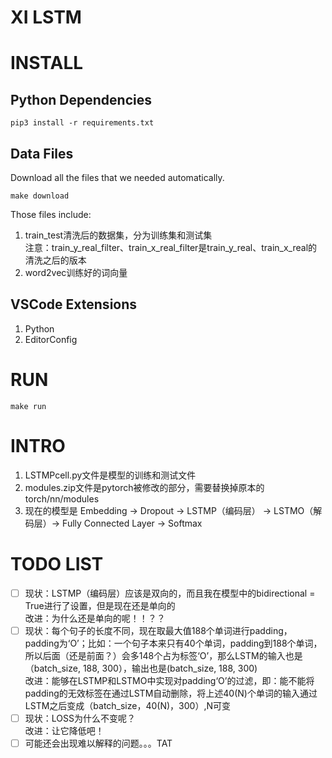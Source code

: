 # XI LSTM


# INSTALL

## Python Dependencies

```shell
pip3 install -r requirements.txt 
```

## Data Files

Download all the files that we needed automatically.

```shell
make download
```

Those files include:
1. train_test清洗后的数据集，分为训练集和测试集  
    注意：train_y_real_filter、train_x_real_filter是train_y_real、train_x_real的清洗之后的版本
1. word2vec训练好的词向量

## VSCode Extensions

1. Python
1. EditorConfig

# RUN

```shell
make run
```

# INTRO

1. LSTMPcell.py文件是模型的训练和测试文件
1. modules.zip文件是pytorch被修改的部分，需要替换掉原本的torch/nn/modules
1. 现在的模型是
Embedding -> Dropout -> LSTMP（编码层） -> LSTMO（解码层）-> Fully Connected Layer -> Softmax

# TODO LIST

- [ ] 现状：LSTMP（编码层）应该是双向的，而且我在模型中的bidirectional = True进行了设置，但是现在还是单向的  
    改进：为什么还是单向的呢！！？？
- [ ] 现状：每个句子的长度不同，现在取最大值188个单词进行padding，padding为‘O’；比如：一个句子本来只有40个单词，padding到188个单词，所以后面（还是前面？）会多148个占为标签‘O’，那么LSTM的输入也是（batch_size, 188, 300），输出也是(batch_size, 188, 300)  
    改进：能够在LSTMP和LSTMO中实现对padding‘O’的过滤，即：能不能将padding的无效标签在通过LSTM自动删除，将上述40(N)个单词的输入通过LSTM之后变成（batch_size，40(N)，300）,N可变
- [ ] 现状：LOSS为什么不变呢？  
	改进：让它降低吧！
- [ ] 可能还会出现难以解释的问题。。。TAT
